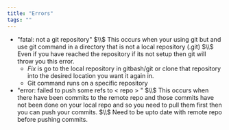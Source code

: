 ```yaml
---
title: "Errors"
tags: ""
---
```

-   "fatal: not a git repository"
    $\\$
    This occurs when your using git but and use git command in a directory that is not a local repository (.git)
    $\\$
    Even if you have reached the repository if its not setup then git will throw you this error.
    -   _Fix_ is go to the local repository in gitbash/git or clone that repository into the desired location you want it again in.
    -   Git command runs on a specific repository
-   "error: failed to push some refs to &lt; repo > "
    $\\$
    This occurs when there have been commits to the remote repo and those commits have not been done on your local repo and so you need to pull them first then you can push your commits. $\\$
    Need to be upto date with remote repo before pushing commits.
